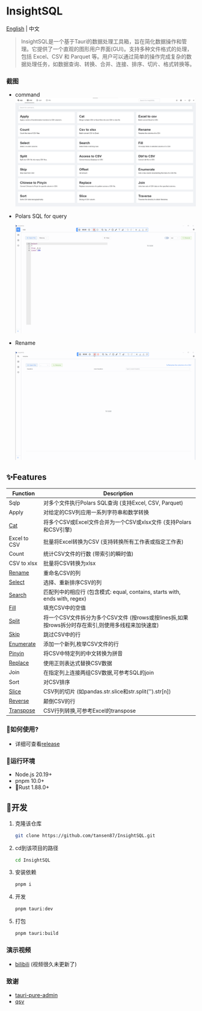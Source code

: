 <h1>InsightSQL</h1>

[English](./README.md) | 中文

> InsightSQL是一个基于Tauri的数据处理工具箱，旨在简化数据操作和管理。它提供了一个直观的图形用户界面(GUI)。支持多种文件格式的处理，包括 Excel、CSV 和 Parquet 等。用户可以通过简单的操作完成复杂的数据处理任务，如数据查询、转换、合并、连接、排序、切片、格式转换等。


### 截图

* command
 ![cmd.png](/docs/img/cmd.png)

* Polars SQL for query

  ![sqlp.gif](/docs/img/sqlp.gif)

* Rename

  ![rename.gif](/docs/img/rename.gif)


## ✨Features

| Function | Description |
| ------- | ----------- |
| Sqlp | 对多个文件执行Polars SQL查询 (支持Excel, CSV, Parquet) |
| Apply | 对给定的CSV列应用一系列字符串和数学转换 |
| [Cat](./docs/cat.md) | 将多个CSV或Excel文件合并为一个CSV或xlsx文件 (支持Polars和CSV引擎) |
| Excel  to CSV | 批量将Excel转换为CSV (支持转换所有工作表或指定工作表) |
| Count | 统计CSV文件的行数 (带索引的瞬时值) |
| CSV to xlsx | 批量将CSV转换为xlsx |
| [Rename](./docs/rename.md) | 重命名CSV的列 |
| [Select](./docs/select.md) | 选择、重新排序CSV的列 |
| [Search](./docs/search.md) | 匹配列中的相应行 (包含模式: equal, contains, starts with, ends with, regex) |
| [Fill](./docs/fill.md) | 填充CSV中的空值 |
| [Split](./docs/split.md) | 将一个CSV文件拆分为多个CSV文件 (按rows或按lines拆,如果按rows拆分时存在索引,则使用多线程来加快速度) |
| [Skip](./docs/skip.md) | 跳过CSV中的行 |
| [Enumerate](./docs/enumerate.md) | 添加一个新列,枚举CSV文件的行 |
| [Pinyin](./docs/pinyin.md) | 将CSV中特定列的中文转换为拼音 |
| [Replace](./docs/replace.md) | 使用正则表达式替换CSV数据 |
| Join | 在指定列上连接两组CSV数据,可参考SQL的join |
| Sort | 对CSV排序 |
| [Slice](./docs/str_slice.md) | CSV列的切片 (如pandas.str.slice和str.split('').str[n]) |
| [Reverse](./docs/reverse.md) | 颠倒CSV的行 |
| [Transpose](./docs/transpose.md) | CSV行列转换,可参考Excel的transpose |

### 🍖如何使用?

* 详细可查看[release](https://github.com/tansen87/InsightSQL/releases/)


### 🏃‍运行环境

* Node.js 20.19+
* pnpm 10.0+
* 🦀Rust 1.88.0+


## 🚀开发

1. 克隆该仓库

   ```bash
   git clone https://github.com/tansen87/InsightSQL.git
   ```

2. cd到该项目的路径

   ```bash
   cd InsightSQL
   ```

3. 安装依赖

   ```bash
   pnpm i
   ```

4. 开发

   ```bash
   pnpm tauri:dev
   ```

5. 打包

   ```bash
   pnpm tauri:build
   ```


### 演示视频

* [bilibili](https://www.bilibili.com/video/BV1XS411c7zd/?spm_id_from=333.999.0.0&vd_source=5ee5270944c6e7a459e1311330bf455c) (视频很久未更新了)


### 致谢
* [tauri-pure-admin](https://github.com/pure-admin/tauri-pure-admin)
* [qsv](https://github.com/jqnatividad/qsv)
